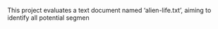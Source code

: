 This project evaluates a text document named ‘alien-life.txt’, aiming to identify all potential segmen